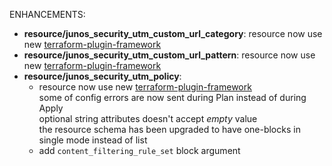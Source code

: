 <!-- markdownlint-disable-file MD013 MD041 -->
ENHANCEMENTS:

* **resource/junos_security_utm_custom_url_category**: resource now use new [terraform-plugin-framework](https://github.com/hashicorp/terraform-plugin-framework)  
* **resource/junos_security_utm_custom_url_pattern**: resource now use new [terraform-plugin-framework](https://github.com/hashicorp/terraform-plugin-framework)  
* **resource/junos_security_utm_policy**:
  * resource now use new [terraform-plugin-framework](https://github.com/hashicorp/terraform-plugin-framework)  
  some of config errors are now sent during Plan instead of during Apply  
  optional string attributes doesn't accept *empty* value  
  the resource schema has been upgraded to have one-blocks in single mode instead of list
  * add `content_filtering_rule_set` block argument
